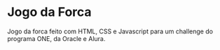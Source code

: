 # Jogo da Forca
Jogo da forca feito com HTML, CSS e Javascript para um challenge do programa ONE, da Oracle  e Alura.
